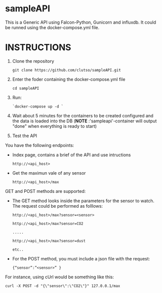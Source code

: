 # sampleAPI

This is a Generic API using Falcon-Python,  Gunicorn and influxdb. It could be runned using the docker-compose.yml file.

# INSTRUCTIONS

1)	Clone the repository 

    `git clone https://github.com/clutso/sampleAPI.git`

2)	Enter the foder containing the docker-compose.yml file

    `cd sampleAPI`

3)	Run: 
    
        `docker-compose up -d `

4)	Wait about 5 minutes for the containers to be created configured and the data is loaded into the DB  (**NOTE** :'sampleapi'-container will output "done" when everything is ready to start)

5) Test the API

You have the following endpoints:
    
- Index page, contains a brief of the API and use intructions    
    
    `http://<api_host>`
    
- Get the maximun vale of any sensor 

    `http://<api_host>/max`
    
GET and POST methods are supported:

- The GET method looks inside the parameters for the sensor to watch. The request could be performed as folllows:

    ```
    http://<api_host>/max?sensor=<sensor>
    
    http://<api_host>/max?sensor=CO2
    
    .....
    
    http://<api_host>/max?sensor=dust 
    
    etc..
    ```
- For the POST method, you must include a json file with the request:

    `{“sensor”:”<sensor>” }`

For instance, using cUrl would be something like this:

    curl -X POST -d "{\"sensor\":\"CO2\"}" 127.0.0.1/max
